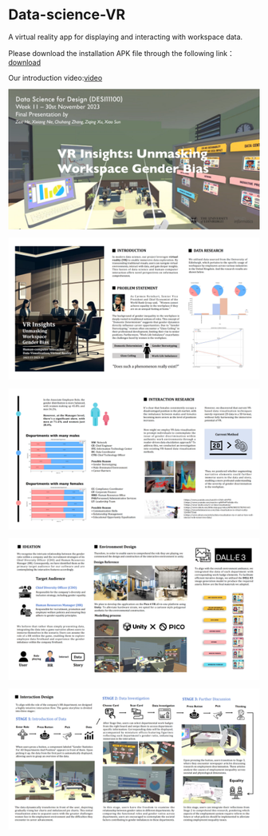 # Data-science-VR
A virtual reality app for displaying and interacting with workspace data.

Please download the installation APK file through the following link：[download](https://1drv.ms/u/s!AlAOIOBwskGHwUmfohK9czWqqY1o?e=5ZnCz0 )

Our introduction video:[video](https://www.youtube.com/watch?v=3gDpF5CvwYI)

![alt text](topic.png)


![alt text](VR_Insights_00.png)

  
![alt text](VR_Insights_01.png)

  
![alt text](VR_Insights_02.png)


![alt text](VR_Insights_03.png)


